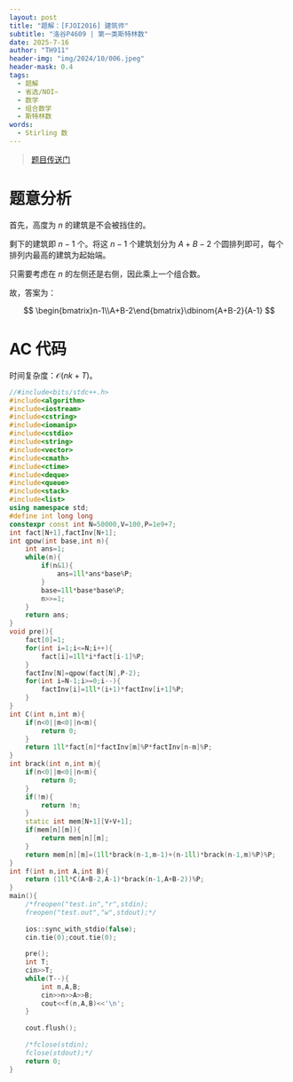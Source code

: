```yaml
---
layout: post
title: "题解：[FJOI2016] 建筑师"
subtitle: "洛谷P4609 | 第一类斯特林数"
date: 2025-7-16
author: "TH911"
header-img: "img/2024/10/006.jpeg"
header-mask: 0.4
tags:
  - 题解
  - 省选/NOI−
  - 数学
  - 组合数学
  - 斯特林数
words:
  - Stirling 数
---
```


> [题目传送门](https://www.luogu.com.cn/problem/P4609)

# 题意分析

首先，高度为 $n$ 的建筑是不会被挡住的。

剩下的建筑即 $n-1$ 个。将这 $n-1$ 个建筑划分为 $A+B-2$ 个圆排列即可，每个排列内最高的建筑为起始端。

只需要考虑在 $n$ 的左侧还是右侧，因此乘上一个组合数。

故，答案为：

$$
\begin{bmatrix}n-1\\A+B-2\end{bmatrix}\dbinom{A+B-2}{A-1}
$$


# AC 代码

时间复杂度：$\mathcal O(nk+T)$。

```cpp
//#include<bits/stdc++.h>
#include<algorithm> 
#include<iostream>
#include<cstring>
#include<iomanip>
#include<cstdio>
#include<string>
#include<vector>
#include<cmath>
#include<ctime>
#include<deque>
#include<queue>
#include<stack>
#include<list>
using namespace std;
#define int long long
constexpr const int N=50000,V=100,P=1e9+7;
int fact[N+1],factInv[N+1];
int qpow(int base,int n){ 
	int ans=1;
	while(n){
		if(n&1){
			ans=1ll*ans*base%P;
		}
		base=1ll*base*base%P;
		n>>=1;
	}
	return ans;
}
void pre(){
	fact[0]=1;
	for(int i=1;i<=N;i++){
		fact[i]=1ll*i*fact[i-1]%P;
	}
	factInv[N]=qpow(fact[N],P-2);
	for(int i=N-1;i>=0;i--){
		factInv[i]=1ll*(i+1)*factInv[i+1]%P;
	}
}
int C(int n,int m){
	if(n<0||m<0||n<m){
		return 0;
	}
	return 1ll*fact[n]*factInv[m]%P*factInv[n-m]%P;
}
int brack(int n,int m){
	if(n<0||m<0||n<m){
		return 0; 
	} 
	if(!m){
		return !n;
	}
	static int mem[N+1][V+V+1];
	if(mem[n][m]){
		return mem[n][m];
	}
	return mem[n][m]=(1ll*brack(n-1,m-1)+(n-1ll)*brack(n-1,m)%P)%P;
}
int f(int n,int A,int B){
	return (1ll*C(A+B-2,A-1)*brack(n-1,A+B-2))%P;
}
main(){
	/*freopen("test.in","r",stdin);
	freopen("test.out","w",stdout);*/
	
	ios::sync_with_stdio(false);
	cin.tie(0);cout.tie(0);
	
	pre();
	int T;
	cin>>T;
	while(T--){
		int n,A,B;
		cin>>n>>A>>B;
		cout<<f(n,A,B)<<'\n';
	}
	
	cout.flush(); 
	
	/*fclose(stdin);
	fclose(stdout);*/
	return 0;
}
```